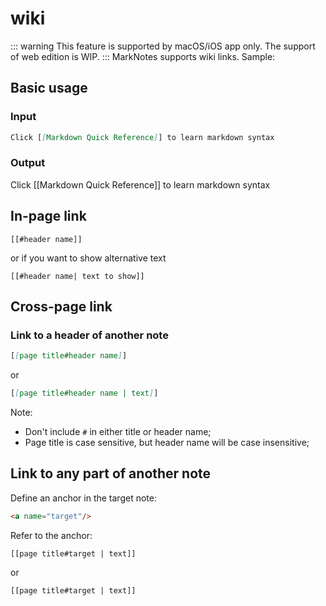 # wiki

::: warning
This feature is supported by macOS/iOS app only. The support of web edition is WIP.
:::
MarkNotes supports wiki links. Sample:

## Basic usage
### Input
```markdown
Click [[Markdown Quick Reference]] to learn markdown syntax
```

### Output
Click [[Markdown Quick Reference]] to learn markdown syntax


## In-page link
```
[[#header name]]
```
or if you want to show alternative text
```
[[#header name| text to show]]
```

## Cross-page link
### Link to a header of another note 
```markdown 
[[page title#header name]]
```
or 
```markdown 
[[page title#header name | text]]
```

Note:
- Don't include `#` in either title or header name;
- Page title is case sensitive, but header name will be case insensitive;

## Link to any part of another note 
Define an anchor in the target note:
```html
<a name="target"/>
```
Refer to the anchor:
```
[[page title#target | text]]
```
or
```
[[page title#target | text]]
```
